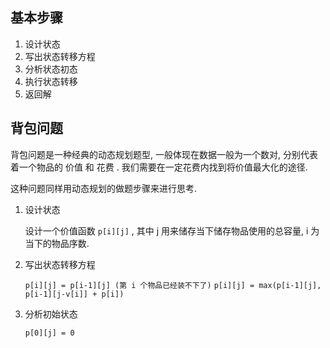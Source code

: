 ## 基本步骤

1. 设计状态
2. 写出状态转移方程
3. 分析状态初态
4. 执行状态转移
5. 返回解

## 背包问题

背包问题是一种经典的动态规划题型, 一般体现在数据一般为一个数对, 分别代表着一个物品的 价值 和 花费 . 我们需要在一定花费内找到将价值最大化的途径.

这种问题同样用动态规划的做题步骤来进行思考.

1. 设计状态

	设计一个价值函数 `p[i][j]` , 其中 j 用来储存当下储存物品使用的总容量, i 为当下的物品序数.

2. 写出状态转移方程

	`p[i][j] = p[i-1][j] (第 i 个物品已经装不下了)`
	`p[i][j] = max(p[i-1][j], p[i-1][j-v[i]] + p[i])`

3. 分析初始状态

	`p[0][j] = 0`

